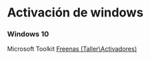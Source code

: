 <!-- TITLE: Activar Windows -->
<!-- SUBTITLE: Metodos para activar windows -->

<span id="breadcrum"></span>
# Activación de windows
### Windows 10
 Microsoft Toolkit <a href="\\freenas\Taller\Activadores"> Freenas (Taller\Activadores) </a>
 
 
 
 
 
 
 <script>
	var fullURL = window.location.pathname;
	var urls = fullURL.split("/");
	var path = "/";
	urls.forEach(function(url){
		document.getElementById("breadcrum").innerHTML += " > ";
		if(url == ""){
		document.getElementById("breadcrum").innerHTML += '<a href="/">Home</a>';
		}else{
			path +=url + "/";
			document.getElementById("breadcrum").innerHTML += '<a href="'+ path + '">' + url + '</a>';
		}
	});
</script>
